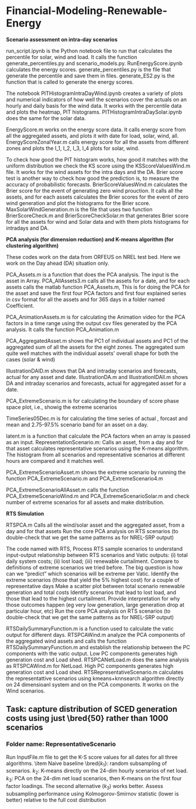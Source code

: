 # Financial-Modeling-Renewable-Energy
**Scenario assessment on intra-day scenarios**

run_script.ipynb is the Python notebook file to run that calculates the percentile for solar, wind and load. It calls the function generate_percentiles.py and scenario_models.py. RunEnergyScore.ipynb calculates the energy scores. generate_percentiles.py is the file that generate the percentile and save them in files. generate_ES2.py is the function that is called to generate the energy scores.

The notebook PITHistogramIntraDayWind.ipynb creates a variety of plots and numerical indicators of how well the scenarios cover the actuals on an hourly and daily basis for the wind data. It works with the percentile data and plots the heatmap, PIT histograms. PITHistogramIntraDaySolar.ipynb does the same for the solar data.

EnergyScore.m works on the energy score data. It calls energy score from all the aggregated assets, and plots it with date for load, solar, wind, all.
EnergyScoreZonalYear.m calls energy score for all the assets from different zones and plots the I_1, I_2, I_3, I_4 plots for solar, wind.

To check how good the PIT histogram works, how good it matches with the uniform distribution we check the KS score using the KSScoreValuesWind.m file. It works for the wind assets for the intra days and the DA.
Brier score test is another way to check how good the prediction is, to measure the accuracy of probabilistic forecasts. BrierScoreValuesWind.m calculates the Brier score for the event of generating zero wind prouction. It calls all the assets, and for each assets calculates the Brier scores for the event of zero wind generation and plot the histograms for the Brier score. MaxSolarWindGeneration.m is the file that uses two function BrierScoreCheck.m and BrierScoreCheckSolar.m that generates Brier score for all the assets for wind and Solar data and with them plots histograms for intradays and DA. 

**PCA analysis (for dimension reduction) and K-means algorithm (for clustering algorithm)**

These codes work on the data from ORFEUS on NREL test bed. Here we work on the Day ahead (DA) situation only. 

PCA_Assets.m is a function that does the PCA analysis. The input is the asset in Array. PCA_AllAssets3.m calls all the assets for a date, and for each assets calls the matlab function PCA_Assets.m, This is for doing the PCA for the asset and save the first four PCA factors and first four explained series in csv format for all the assets and for 365 days in a folder named Coefficient. 

PCA_AnimationAssets.m is for calculating the Animation video for the PCA factors in a time range using the output csv files generated by the PCA analysis. It calls the function PCA_Animation.m

PCA_AggregatedAsset.m shows the PC1 of individual assets and PC1 of the aggregated sum of all the assets for the eight zones. The aggregated sum quite well matches with the individual assets' overall shape for both the cases (solar \& wind)

IllustrationDAID.m shows that DA and intraday scenarios and forecasts, actual for any asset and date. IllustrationDA.m and IllustrationIDAll.m shows DA and intraday scenarios and forecasts, actual for aggregated asset for a date.

PCA_ExtremeScenario.m is for calculating the boundary of score phase space plot, i.e., showig the extreme scenarios 

TimeSeries05Dec.m is for calculating the time series of actual , forcast and mean and 2.75-97.5% scenario band for an asset on a day.

latent.m is a function that calculate the PCA factors when an array is passed as an input.
RepresentationScenario.m: Calls an asset, from a day and for that asset calculates representative scenarios using the K-means algorithm. The histogram from all scenarios and representative scenarios at different hours are compared and it matches well.

PCA_ExtremeScenarioAsset.m shows the extreme scenario by running the function PCA_ExtremeScenario.m and PCA_ExtremeScenario4.m

PCA_ExtremeScenarioAllAsset.m calls the function PCA_ExtremeScenarioWind.m and PCA_ExtremeScenarioSolar.m and check number of extreme scenarios for all assets and make distribution.

**RTS Simulation**

RTSPCA.m Calls all the wind/solar asset and the aggregated asset, from a day and for that assets
 Run the core PCA analysis on RTS scenarios (to double-check that we get the same patterns as for NREL-SRP output)

The code named with RTS, Process RTS sample scenarios to understand input-output relationship between RTS scenarios and Vatic outputs: (i) total daily system costs; (ii) lost load; (iii) renewable curtailment. Compare to definitions of extreme scenarios we tried before. The big question is how can we “predict” which scenarios will be extreme per Vatic. 
Identify the extreme scenarios (those that yield the 5% highest cost) for a couple of representative days
Make a scatter plot between total scenario renewable generation and total costs
Identify scenarios that lead to lost load, and those that lead to the highest curtailment. Provide interpretation for why those outcomes happen (eg very low generation, large generation drop at particular hour, etc)
Run the core PCA analysis on RTS scenarios (to double-check that we get the same patterns as for NREL-SRP output)

RTSDailySummaryFunction.m  is a function used to calculate the vatic output for different days.
RTSPCAWind.m analyze the PCA components of the aggregated wind assets and calls the function RTSDailySummaryFunction.m and establish the relationship between the PC components with the vatic output. Low PC components generates high generation cost and Load shed.
RTSPCANetLoad.m does the same analysis as RTSPCAWind.m for NetLoad. High PC components generates high generation cost and Load shed.
RTSRepresentativeScenario.m calculates the representattive scenarios using kmeans+knnsearch algorithm directly on 24 dimensioanl system and on the PCA components. It works on the Wind scenarios.

## Task: capture distribution of SCED generation costs using just \bred{50} rather than 1000 scenarios
### Folder name: RepresentativeScenario ###
Run InputFile.m file to get the K-S score values for all dates for all three algorithms. \item Naive baseline \bred{$k_1$}: random subsampling of scenarios. $k_2$: K-means directly on the 24-dim hourly scenarios of net load. $k_3$: PCA on the 24-dim net load scenarios, then K-means on the first four factor loadings.  The second alternative ($k_3$) works better. Assess subsampling performance using Kolmogorov-Smirnov statistic (lower is better) relative to the full cost distribution

